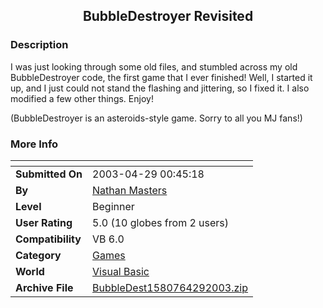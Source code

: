﻿<div align="center">

## BubbleDestroyer Revisited


</div>

### Description

I was just looking through some old files, and stumbled across my old BubbleDestroyer code, the first game that I ever finished! Well, I started it up, and I just could not stand the flashing and jittering, so I fixed it. I also modified a few other things. Enjoy!

(BubbleDestroyer is an asteroids-style game. Sorry to all you MJ fans!)
 
### More Info
 


<span>             |<span>
---                |---
**Submitted On**   |2003-04-29 00:45:18
**By**             |[Nathan Masters](https://github.com/Planet-Source-Code/PSCIndex/blob/master/ByAuthor/nathan-masters.md)
**Level**          |Beginner
**User Rating**    |5.0 (10 globes from 2 users)
**Compatibility**  |VB 6\.0
**Category**       |[Games](https://github.com/Planet-Source-Code/PSCIndex/blob/master/ByCategory/games__1-38.md)
**World**          |[Visual Basic](https://github.com/Planet-Source-Code/PSCIndex/blob/master/ByWorld/visual-basic.md)
**Archive File**   |[BubbleDest1580764292003\.zip](https://github.com/Planet-Source-Code/nathan-masters-bubbledestroyer-revisited__1-45110/archive/master.zip)








